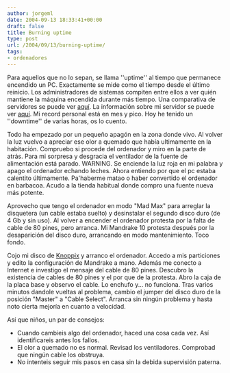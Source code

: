 ```yaml
---
author: jorgeml
date: 2004-09-13 18:33:41+00:00
draft: false
title: Burning uptime
type: post
url: /2004/09/13/burning-uptime/
tags:
- ordenadores
---
```


Para aquellos que no lo sepan, se llama ''uptime'' al tiempo que permanece encendido un PC. Exactamente se mide como el tiempo desde el último reinicio. Los administradores de sistemas compiten entre ellos a ver quién mantiene la máquina encendida durante más tiempo. Una comparativa de servidores se puede ver [aquí](http://uptime.netcraft.com/). La información sobre mi servidor se puede ver [aquí](http://uptime.netcraft.com/up/graph?site=www.jorgeml.com). Mi record personal está en mes y pico. Hoy he tenido un ''downtime'' de varias horas, os lo cuento.

Todo ha empezado por un pequeño apagón en la zona donde vivo. Al volver la luz vuelvo a apreciar ese olor a quemado que había ultimamente en la habitación. Compruebo si procede del ordenador y miro en la parte de atrás. Para mi sorpresa y desgracia el ventilador de la fuente de alimentación está parado. WARNING. Se enciende la luz roja en mi palabra y apago el ordenador echando leches. Ahora entiendo por que el pc estaba calentito últimamente. Pa'haberme matao o haber convertido el ordenador en barbacoa. Acudo a la tienda habitual donde compro una fuente nueva más potente.

Aprovecho que tengo el ordenador en modo "Mad Max" para arreglar la disquetera (un cable estaba suelto) y desinstalar el segundo disco duro (de 4 Gb y sin uso). Al volver a encender el ordenador protesta por la falta de cable de 80 pines, pero arranca. Mi Mandrake 10 protesta después por la desaparición del disco duro, arrancando en modo mantenimiento. Toco fondo.

Cojo mi disco de [Knoppix](http://www.cylnux.org/knoppix-es/) y arranco el ordenador. Accedo a mis particiones y edito la configuración de Mandrake a mano. Además me conecto a Internet e investigo el mensaje del cable de 80 pines. Descubro la existencia de cables de 80 pines y el por que de la protesta. Abro la caja de la placa base y observo el cable. Lo enchufo y... no funciona. Tras varios minutos dandole vueltas al problema, cambio el jumper del disco duro de la posición "Master" a "Cable Select". Arranca sin ningún problema y hasta noto cierta mejoría en cuanto a velocidad.

Así que niños, un par de consejos:

* Cuando cambieis algo del ordenador, haced una cosa cada vez. Así identificareis antes los fallos.
* El olor a quemado no es normal. Revisad los ventiladores. Comprobad que ningún cable los obstruya.
* No intenteis seguir mis pasos en casa sin la debida supervisión paterna.
